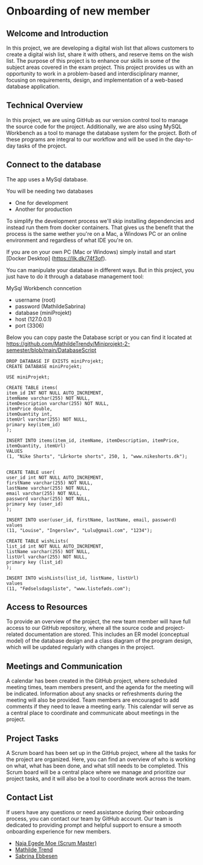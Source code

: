 # Onboarding of new member

## Welcome and Introduction

In this project, we are developing a digital wish list that allows customers to create a digital wish list, share it with others, and reserve items on the wish list. The purpose of this project is to enhance our skills in some of the subject areas covered in the exam project. This project provides us with an opportunity to work in a problem-based and interdisciplinary manner, focusing on requirements, design, and implementation of a web-based database application.

## Technical Overview

In this project, we are using GitHub as our version control tool to manage the source code for the project. Additionally, we are also using MySQL Workbench as a tool to manage the database system for the project. Both of these programs are integral to our workflow and will be used in the day-to-day tasks of the project.

## Connect to the database
The app uses a MySql database.

You will be needing two databases

-	One for development
-	Another for production


To simplify the development process we'll skip installing dependencies and instead run them from docker containers. That gives us the benefit that the process is the same wether you're on a Mac, a Windows PC or an online environment and regardless of what IDE you're on. 

If you are on your own PC (Mac or Windows) simply install and start [Docker Desktop] (https://llk.dk/74f3of).

You can manipulate your database in different ways. But in this project, you just have to do it through a database management tool: 

MySql Workbench conncetion
 
- username (root)
-	password (MathildeSabrina)
-	database (miniProjekt) 
-	host (127.0.0.1)
-	port (3306)
  
  
Below you can copy paste the Database script or you can find it located at
https://github.com/MathildeTrendy/Miniprojekt-2-semester/blob/main/DatabaseScript
  
```
DROP DATABASE IF EXISTS miniProjekt;
CREATE DATABASE miniProjekt;

USE miniProjekt;

CREATE TABLE items(
item_id INT NOT NULL AUTO_INCREMENT,
itemName varchar(255) NOT NULL,
itemDescription varchar(255) NOT NULL,
itemPrice double,
itemQuantity int,
itemUrl varchar(255) NOT NULL,
primary key(item_id)
);

INSERT INTO items(item_id, itemName, itemDescription, itemPrice, itemQuantity, itemUrl)
VALUES
(1, "Nike Shorts", "Lårkorte shorts", 250, 1, "www.nikeshorts.dk");


CREATE TABLE user(
user_id int NOT NULL AUTO_INCREMENT,
firstName varchar(255) NOT NULL,
lastName varchar(255) NOT NULL,
email varchar(255) NOT NULL,
password varchar(255) NOT NULL,
primary key (user_id)
);

INSERT INTO user(user_id, firstName, lastName, email, password)
values
(11, "Louise", "Ingerslev", "Lulu@gmail.com", "1234");

CREATE TABLE wishLists(
list_id int NOT NULL AUTO_INCREMENT,
listName varchar(255) NOT NULL,
listUrl varchar(255) NOT NULL,
primary key (list_id)
);

INSERT INTO wishLists(list_id, listName, listUrl)
values
(11, "Fødselsdagsliste", "www.listeføds.com");
```

## Access to Resources
  
To provide an overview of the project, the new team member will have full access to our GitHub repository, where all the source code and project-related documentation are stored. This includes an ER model (conceptual model) of the database design and a class diagram of the program design, which will be updated regularly with changes in the project.

## Meetings and Communication

A calendar has been created in the GitHub project, where scheduled meeting times, team members present, and the agenda for the meeting will be indicated. Information about any snacks or refreshments during the meeting will also be provided. Team members are encouraged to add comments if they need to leave a meeting early. This calendar will serve as a central place to coordinate and communicate about meetings in the project.

## Project Tasks

A Scrum board has been set up in the GitHub project, where all the tasks for the project are organized. Here, you can find an overview of who is working on what, what has been done, and what still needs to be completed. This Scrum board will be a central place where we manage and prioritize our project tasks, and it will also be a tool to coordinate work across the team.

## Contact List

If users have any questions or need assistance during their onboarding process, you can contact our team by GitHub account. Our team is dedicated to providing prompt and helpful support to ensure a smooth onboarding experience for new members.

- <a href="https://github.com/najamoe">Naja Egede Moe (Scrum Master) </a>
- <a href="https://github.com/MathildeTrendy">Mathilde Trend</a>
- <a href="https://github.com/sabr5840">Sabrina Ebbesen</a>
